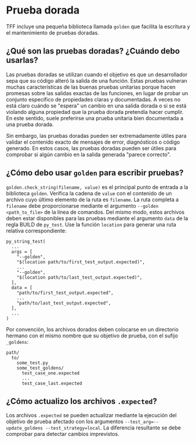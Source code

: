 # Prueba dorada

TFF incluye una pequeña biblioteca llamada `golden` que facilita la escritura y el mantenimiento de pruebas doradas.

## ¿Qué son las pruebas doradas? ¿Cuándo debo usarlas?

Las pruebas doradas se utilizan cuando el objetivo es que un desarrollador sepa que su código alteró la salida de una función. Estas pruebas vulneran muchas características de las buenas pruebas unitarias porque hacen promesas sobre las salidas exactas de las funciones, en lugar de probar un conjunto específico de propiedades claras y documentadas. A veces no está claro cuándo se "espera" un cambio en una salida dorada o si se está violando alguna propiedad que la prueba dorada pretendía hacer cumplir. En este sentido, suele preferirse una prueba unitaria bien documentada a una prueba dorada.

Sin embargo, las pruebas doradas pueden ser extremadamente útiles para validar el contenido exacto de mensajes de error, diagnósticos o código generado. En estos casos, las pruebas doradas pueden ser útiles para comprobar si algún cambio en la salida generada "parece correcto".

## ¿Cómo debo usar `golden` para escribir pruebas?

`golden.check_string(filename, value)` es el principal punto de entrada a la biblioteca `golden`. Verifica la cadena de `value` con el contenido de un archivo cuyo último elemento de la ruta es `filename`. La ruta completa a `filename` debe proporcionarse mediante el argumento `--golden <path_to_file>` de la línea de comandos. Del mismo modo, estos archivos deben estar disponibles para las pruebas mediante el argumento `data` de la regla BUILD de `py_test`. Use la función `location` para generar una ruta relativa correspondiente:

```
py_string_test(
  ...
  args = [
    "--golden",
    "$(location path/to/first_test_output.expected)",
    ...
    "--golden",
    "$(location path/to/last_test_output.expected)",
  ],
  data = [
    "path/to/first_test_output.expected",
    ...
    "path/to/last_test_output.expected",
  ],
  ...
)
```

Por convención, los archivos dorados deben colocarse en un directorio hermano con el mismo nombre que su objetivo de prueba, con el sufijo `_goldens`:

```
path/
  to/
    some_test.py
    some_test_goldens/
      test_case_one.expected
      ...
      test_case_last.expected
```

## ¿Cómo actualizo los archivos `.expected`?

Los archivos `.expected` se pueden actualizar mediante la ejecución del objetivo de prueba afectado con los argumentos `--test_arg=--update_goldens --test_strategy=local`. La diferencia resultante se debe comprobar para detectar cambios imprevistos.
